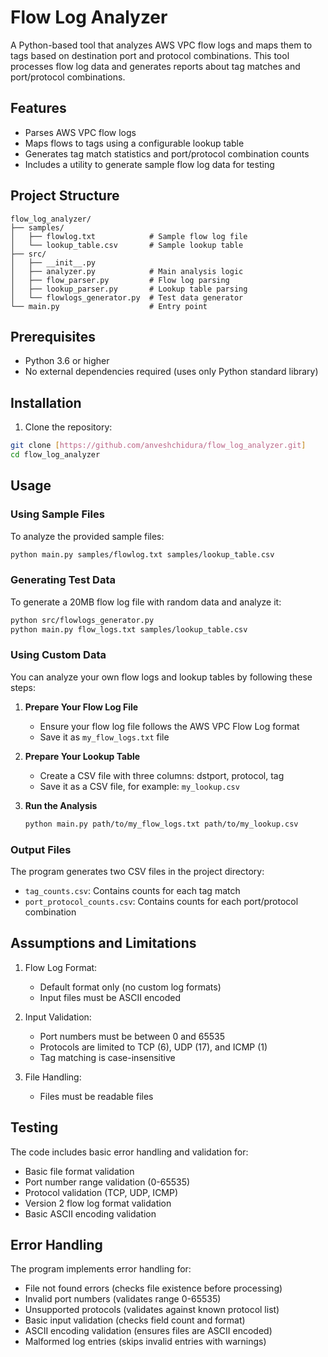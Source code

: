 # Flow Log Analyzer

A Python-based tool that analyzes AWS VPC flow logs and maps them to tags based on destination port and protocol combinations. This tool processes flow log data and generates reports about tag matches and port/protocol combinations.

## Features

- Parses AWS VPC flow logs 
- Maps flows to tags using a configurable lookup table
- Generates tag match statistics and port/protocol combination counts
- Includes a utility to generate sample flow log data for testing

## Project Structure

```
flow_log_analyzer/
├── samples/
│   ├── flowlog.txt            # Sample flow log file
│   └── lookup_table.csv       # Sample lookup table
├── src/
│   ├── __init__.py
│   ├── analyzer.py            # Main analysis logic
│   ├── flow_parser.py         # Flow log parsing
│   ├── lookup_parser.py       # Lookup table parsing
│   └── flowlogs_generator.py  # Test data generator
└── main.py                    # Entry point
```

## Prerequisites

- Python 3.6 or higher
- No external dependencies required (uses only Python standard library)

## Installation

1. Clone the repository:
```bash
git clone [https://github.com/anveshchidura/flow_log_analyzer.git]
cd flow_log_analyzer
```

## Usage

### Using Sample Files

To analyze the provided sample files:
```bash
python main.py samples/flowlog.txt samples/lookup_table.csv
```

### Generating Test Data

To generate a 20MB flow log file with random data and analyze it:
```bash
python src/flowlogs_generator.py
python main.py flow_logs.txt samples/lookup_table.csv
```

### Using Custom Data

You can analyze your own flow logs and lookup tables by following these steps:

1. **Prepare Your Flow Log File**
   - Ensure your flow log file follows the AWS VPC Flow Log format 
   - Save it as `my_flow_logs.txt` file

2. **Prepare Your Lookup Table**
   - Create a CSV file with three columns: dstport, protocol, tag
   - Save it as a CSV file, for example: `my_lookup.csv`

3. **Run the Analysis**
   ```bash
   python main.py path/to/my_flow_logs.txt path/to/my_lookup.csv
   ```

### Output Files

The program generates two CSV files in the project directory:
- `tag_counts.csv`: Contains counts for each tag match
- `port_protocol_counts.csv`: Contains counts for each port/protocol combination


## Assumptions and Limitations

1. Flow Log Format:
   - Default format only (no custom log formats)
   - Input files must be ASCII encoded

2. Input Validation:
   - Port numbers must be between 0 and 65535
   - Protocols are limited to TCP (6), UDP (17), and ICMP (1)
   - Tag matching is case-insensitive

3. File Handling:
   - Files must be readable files

## Testing

The code includes basic error handling and validation for:
- Basic file format validation
- Port number range validation (0-65535)
- Protocol validation (TCP, UDP, ICMP)
- Version 2 flow log format validation
- Basic ASCII encoding validation

## Error Handling

The program implements error handling for:
- File not found errors (checks file existence before processing)
- Invalid port numbers (validates range 0-65535)
- Unsupported protocols (validates against known protocol list)
- Basic input validation (checks field count and format)
- ASCII encoding validation (ensures files are ASCII encoded)
- Malformed log entries (skips invalid entries with warnings)